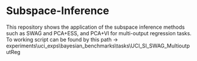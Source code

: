 # Subspace-Inference
This repository shows the application of the subspace inference methods such as SWAG and PCA+ESS, and PCA+VI for multi-output regression tasks.
To working script can be found by this path -> experiments\uci_exps\bayesian_benchmarks\tasks\UCI_SI_SWAG_MultioutputReg
